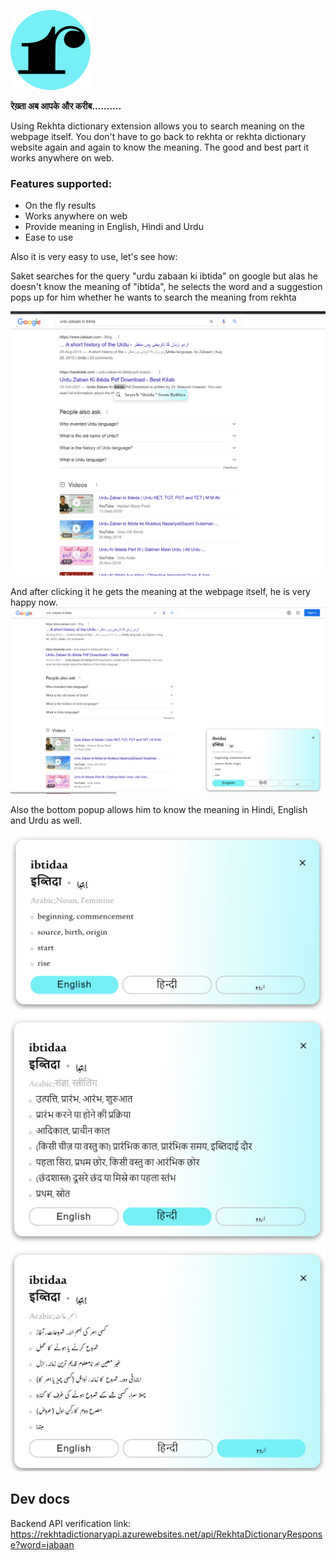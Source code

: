 ![icon of rde](./Extension//src/assets/img/icon-128.png)

**रेख़्ता अब आपके और करीब..........**

Using Rekhta dictionary extension allows you to search meaning on the webpage itself. You don't have to go back to rekhta or rekhta dictionary website again and again to know the meaning. The good and best part it works anywhere on web. 

### Features supported:

- On the fly results
- Works anywhere on web
- Provide meaning in English, Hindi and Urdu
- Ease to use

Also it is very easy to use, let's see how:

Saket searches for the query "urdu zabaan ki ibtida" on google but alas he doesn't know the meaning of "ibtida", he selects the word and a suggestion pops up for him whether he wants to search the meaning from rekhta

![Step 1 using extension](./docs/images/using-extension-step-1.png)

And after clicking it he gets the meaning at the webpage itself, he is very happy now. 
![step 2 using extension](./docs/images/using-extension-step-2.png)

Also the bottom popup allows him to know the meaning in Hindi, English and Urdu as well. 

![english](./docs/images/english-meaning-sample.png)
![hindi](./docs/images/hindi-meaning-sample-card.png)
![urdu](./docs/images/urdu-meaning-sample-card.png)

## Dev docs

Backend API verification link:
https://rekhtadictionaryapi.azurewebsites.net/api/RekhtaDictionaryResponse?word=jabaan
